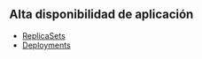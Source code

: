 ## Alta disponibilidad de aplicación

* [ReplicaSets](Deploy/ReplicaSets-001.md)
* [Deployments](Deploy/Deployment-001.md)

